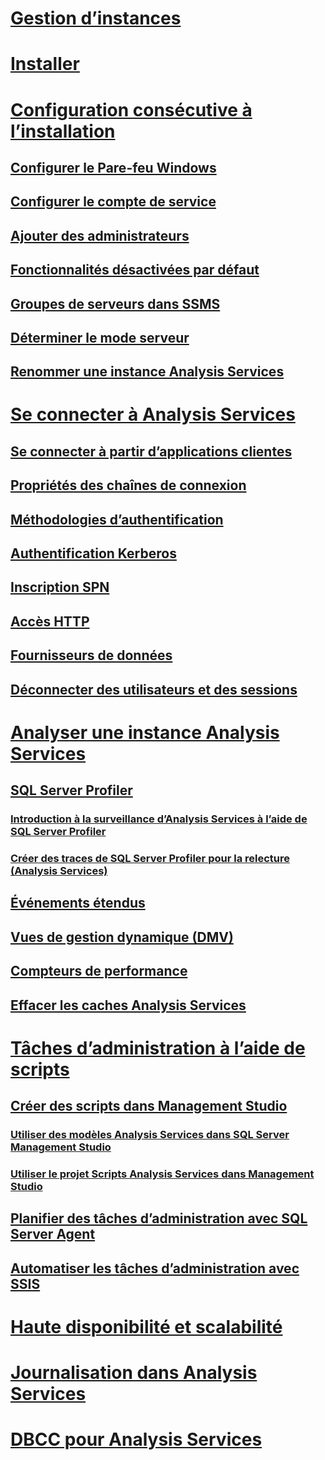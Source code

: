 # [Gestion d’instances](analysis-services-instance-management.md)  
# [Installer](../../analysis-services/instances/install-windows/install-analysis-services.md)
# [Configuration consécutive à l’installation](post-install-configuration-analysis-services.md)  
## [Configurer le Pare-feu Windows](configure-the-windows-firewall-to-allow-analysis-services-access.md)  
## [Configurer le compte de service](configure-service-accounts-analysis-services.md)  
## [Ajouter des administrateurs](grant-server-admin-rights-to-an-analysis-services-instance.md)  
## [Fonctionnalités désactivées par défaut](features-off-by-default-analysis-services.md)  
## [Groupes de serveurs dans SSMS](register-an-analysis-services-instance-in-a-server-group.md)  
## [Déterminer le mode serveur](determine-the-server-mode-of-an-analysis-services-instance.md)  
## [Renommer une instance Analysis Services](rename-an-analysis-services-instance.md)  
# [Se connecter à Analysis Services](connect-to-analysis-services.md)  
## [Se connecter à partir d’applications clientes](connect-from-client-applications-analysis-services.md)  
## [Propriétés des chaînes de connexion](connection-string-properties-analysis-services.md)  
## [Méthodologies d’authentification](authentication-methodologies-supported-by-analysis-services.md)  
## [Authentification Kerberos](configure-analysis-services-for-kerberos-constrained-delegation.md)  
## [Inscription SPN](spn-registration-for-an-analysis-services-instance.md)  
## [Accès HTTP](configure-http-access-to-analysis-services-on-iis-8-0.md)  
## [Fournisseurs de données](data-providers-used-for-analysis-services-connections.md)  
## [Déconnecter des utilisateurs et des sessions](disconnect-users-and-sessions-on-analysis-services-server.md)  
# [Analyser une instance Analysis Services](monitor-an-analysis-services-instance.md)  
## [SQL Server Profiler](use-sql-server-profiler-to-monitor-analysis-services.md)  
### [Introduction à la surveillance d’Analysis Services à l’aide de SQL Server Profiler](introduction-to-monitoring-analysis-services-with-sql-server-profiler.md)  
### [Créer des traces de SQL Server Profiler pour la relecture (Analysis Services)](create-profiler-traces-for-replay-analysis-services.md)  
## [Événements étendus](monitor-analysis-services-with-sql-server-extended-events.md)  
## [Vues de gestion dynamique (DMV) ](use-dynamic-management-views-dmvs-to-monitor-analysis-services.md)  
## [Compteurs de performance](performance-counters-ssas.md)  
## [Effacer les caches Analysis Services](clear-the-analysis-services-caches.md)  
# [Tâches d’administration à l’aide de scripts](script-administrative-tasks-in-analysis-services.md)  
## [Créer des scripts dans Management Studio](create-analysis-services-scripts-in-management-studio.md)  
### [Utiliser des modèles Analysis Services dans SQL Server Management Studio](use-analysis-services-templates-in-sql-server-management-studio.md)  
### [Utiliser le projet Scripts Analysis Services dans Management Studio](analysis-services-scripts-project-in-sql-server-management-studio.md)  
## [Planifier des tâches d’administration avec SQL Server Agent](schedule-ssas-administrative-tasks-with-sql-server-agent.md)  
## [Automatiser les tâches d’administration avec SSIS](automate-analysis-services-administrative-tasks-with-ssis.md)  
# [Haute disponibilité et scalabilité](high-availability-and-scalability-in-analysis-services.md)  
# [Journalisation dans Analysis Services](log-operations-in-analysis-services.md)  
# [DBCC pour Analysis Services](database-consistency-checker-dbcc-for-analysis-services.md)  
